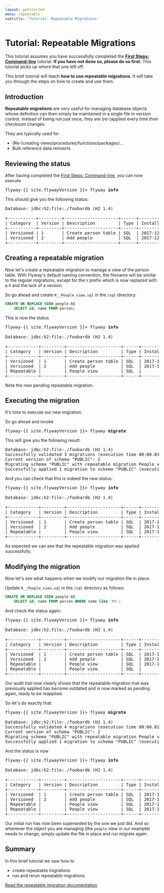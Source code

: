 ```yaml
---
layout: getstarted
menu: repeatable
subtitle: 'Tutorial: Repeatable Migrations'
---
```

# Tutorial: Repeatable Migrations

This tutorial assumes you have successfully completed the [**First Steps: Command-line**](/getstarted/firststeps/commandline)
tutorial. **If you have not done so, please do so first.** This tutorial picks up where that one left off.

This brief tutorial will teach **how to use repeatable migrations**. It will take you through the
steps on how to create and use them.

## Introduction

**Repeatable migrations** are very useful for managing database objects whose definition can then simply be maintained
in a single file in version control. Instead of being run just once, they are (re-)applied every time their checksum changes.
 
They are typically used for
- (Re-)creating views/procedures/functions/packages/…
- Bulk reference data reinserts

## Reviewing the status

After having completed the [First Steps: Command-line](/getstarted/firststeps/commandline), you can now execute

<pre class="console"><span>flyway-{{ site.flywayVersion }}&gt;</span> flyway <strong>info</strong></pre>

This should give you the following status:

<pre class="console">Database: jdbc:h2:file:./foobardb (H2 1.4)
                     
+-----------+---------+---------------------+------+---------------------+---------+----------+
| Category  | Version | Description         | Type | Installed On        | State   | Undoable |
+-----------+---------+---------------------+------+---------------------+---------+----------+
| Versioned | 1       | Create person table | SQL  | 2017-12-21 18:05:10 | Success | No       |
| Versioned | 2       | Add people          | SQL  | 2017-12-21 18:05:10 | Success | No       |
+-----------+---------+---------------------+------+---------------------+---------+----------+</pre>

## Creating a repeatable migration

Now let's create a repeatable migration to manage a view of the person table. With Flyway's default naming convention,
the filename will be similar to the regular migrations, except for the `V` prefix which is now replaced with a `R` and
the lack of a version.

So go ahead and create `R__People_view.sql` in the `/sql` directory:

```sql
CREATE OR REPLACE VIEW people AS 
    SELECT id, name FROM person;
```

This is now the status

<pre class="console"><span>flyway-{{ site.flywayVersion }}&gt;</span> flyway <strong>info</strong>

Database: jdbc:h2:file:./foobardb (H2 1.4)
                     
+------------+---------+---------------------+------+---------------------+---------+----------+
| Category   | Version | Description         | Type | Installed On        | State   | Undoable |
+------------+---------+---------------------+------+---------------------+---------+----------+
| Versioned  | 1       | Create person table | SQL  | 2017-12-21 18:05:10 | Success | No       |
| Versioned  | 2       | Add people          | SQL  | 2017-12-21 18:05:10 | Success | No       |
| Repeatable |         | People view         | SQL  |                     | Pending |          |
+------------+---------+---------------------+------+---------------------+---------+----------+</pre>

Note the new pending repeatable migration.

## Executing the migration

It's time to execute our new migration.

So go ahead and invoke

<pre class="console"><span>flyway-{{ site.flywayVersion }}&gt;</span> flyway <strong>migrate</strong></pre>

This will give you the following result:

<pre class="console">Database: jdbc:h2:file:./foobardb (H2 1.4)
Successfully validated 3 migrations (execution time 00:00.032s)
Current version of schema "PUBLIC": 2
Migrating schema "PUBLIC" with repeatable migration People view
Successfully applied 1 migration to schema "PUBLIC" (execution time 00:00.023s)</pre>

And you can check that this is indeed the new status:

<pre class="console"><span>flyway-{{ site.flywayVersion }}&gt;</span> flyway <strong>info</strong>

Database: jdbc:h2:file:./foobardb (H2 1.4)
                     
+------------+---------+---------------------+------+---------------------+---------+----------+
| Category   | Version | Description         | Type | Installed On        | State   | Undoable |
+------------+---------+---------------------+------+---------------------+---------+----------+
| Versioned  | 1       | Create person table | SQL  | 2017-12-21 18:05:10 | Success | No       |
| Versioned  | 2       | Add people          | SQL  | 2017-12-21 18:05:10 | Success | No       |
| Repeatable |         | People view         | SQL  | 2017-12-21 18:08:29 | Success |          |
+------------+---------+---------------------+------+---------------------+---------+----------+</pre>

As expected we can see that the repeatable migration was applied successfully.

## Modifying the migration

Now let's see what happens when we modify our migration file in place.

Update `R__People_view.sql` in the `/sql` directory as follows:

```sql
CREATE OR REPLACE VIEW people AS 
    SELECT id, name FROM person WHERE name like 'M%';
```

And check the status again:

<pre class="console"><span>flyway-{{ site.flywayVersion }}&gt;</span> flyway <strong>info</strong>

Database: jdbc:h2:file:./foobardb (H2 1.4)
                     
+------------+---------+---------------------+------+---------------------+----------+----------+
| Category   | Version | Description         | Type | Installed On        | State    | Undoable |
+------------+---------+---------------------+------+---------------------+----------+----------+
| Versioned  | 1       | Create person table | SQL  | 2017-12-21 18:05:10 | Success  | No       |
| Versioned  | 2       | Add people          | SQL  | 2017-12-21 18:05:10 | Success  | No       |
| Repeatable |         | People view         | SQL  | 2017-12-21 18:08:29 | Outdated |          |
| Repeatable |         | People view         | SQL  |                     | Pending  |          |
+------------+---------+---------------------+------+---------------------+----------+----------+</pre>

Our audit trail now clearly shows that the repeatable migration that was previously applied has become outdated and is
now marked as pending again, ready to be reapplied.

So let's do exactly that:

<pre class="console"><span>flyway-{{ site.flywayVersion }}&gt;</span> flyway <strong>migrate</strong>

Database: jdbc:h2:file:./foobardb (H2 1.4)
Successfully validated 4 migrations (execution time 00:00.019s)
Current version of schema "PUBLIC": 2
Migrating schema "PUBLIC" with repeatable migration People view
Successfully applied 1 migration to schema "PUBLIC" (execution time 00:00.027s)</pre>

And the status is now

<pre class="console"><span>flyway-{{ site.flywayVersion }}&gt;</span> flyway <strong>info</strong>

Database: jdbc:h2:file:./foobardb (H2 1.4)

+------------+---------+---------------------+------+---------------------+------------+----------+
| Category   | Version | Description         | Type | Installed On        | State      | Undoable |
+------------+---------+---------------------+------+---------------------+------------+----------+
| Versioned  | 1       | Create person table | SQL  | 2017-12-21 18:05:10 | Success    | No       |
| Versioned  | 2       | Add people          | SQL  | 2017-12-21 18:05:10 | Success    | No       |
| Repeatable |         | People view         | SQL  | 2017-12-21 18:08:29 | Superseded |          |
| Repeatable |         | People view         | SQL  | 2017-12-21 18:15:35 | Success    |          |
+------------+---------+---------------------+------+---------------------+------------+----------+</pre>

Our initial run has now been superseded by the one we just did. And so whenever the object you are managing
(the `people` view in our example) needs to change, simply update the file in place and run migrate again.

## Summary

In this brief tutorial we saw how to
- create repeatable migrations
- run and rerun repeatable migrations

<p class="next-steps">
    <a class="btn btn-primary" href="/documentation/migrations#repeatable-migrations">Read the repeatable migration documentation <i class="fa fa-arrow-right"></i></a>
</p>